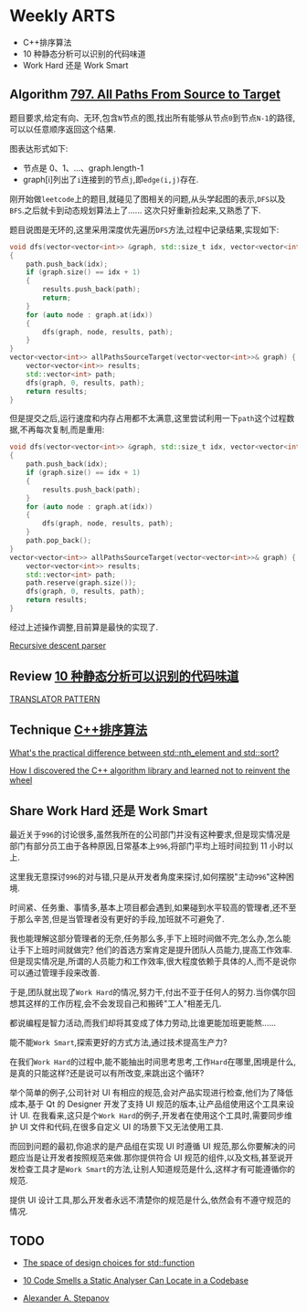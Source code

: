 # Weekly ARTS

- C++排序算法
- 10 种静态分析可以识别的代码味道
- Work Hard 还是 Work Smart

## Algorithm [797. All Paths From Source to Target](https://leetcode.com/problems/all-paths-from-source-to-target/)

题目要求,给定有向、无环,包含`N`节点的图,找出所有能够从节点`0`到节点`N-1`的路径,可以以任意顺序返回这个结果.

图表达形式如下:

- 节点是 0、1、...、graph.length-1
- graph[i]列出了`i`连接到的节点`j`,即`edge(i,j)`存在.

刚开始做`leetcode`上的题目,就碰见了图相关的问题,从头学起图的表示,`DFS`以及`BFS`.之后就卡到动态规划算法上了...... 这次只好重新捡起来,又熟悉了下.

题目说图是无环的,这里采用深度优先遍历`DFS`方法,过程中记录结果,实现如下:

```C++
void dfs(vector<vector<int>> &graph, std::size_t idx, vector<vector<int>> &results, vector<int> path)
{
    path.push_back(idx);
    if (graph.size() == idx + 1)
    {
        results.push_back(path);
        return;
    }
    for (auto node : graph.at(idx))
    {
        dfs(graph, node, results, path);
    }
}
vector<vector<int>> allPathsSourceTarget(vector<vector<int>>& graph) {
    vector<vector<int>> results;
    std::vector<int> path;
    dfs(graph, 0, results, path);
    return results;
}
```

但是提交之后,运行速度和内存占用都不太满意,这里尝试利用一下`path`这个过程数据,不再每次复制,而是重用:

```C++
void dfs(vector<vector<int>> &graph, std::size_t idx, vector<vector<int>> &results, vector<int>& path)
{
    path.push_back(idx);
    if (graph.size() == idx + 1)
    {
        results.push_back(path);
    }
    for (auto node : graph.at(idx))
    {
        dfs(graph, node, results, path);
    }
    path.pop_back();
}
vector<vector<int>> allPathsSourceTarget(vector<vector<int>>& graph) {
    vector<vector<int>> results;
    std::vector<int> path;
    path.reserve(graph.size());
    dfs(graph, 0, results, path);
    return results;
}
```

经过上述操作调整,目前算是最快的实现了.

[Recursive descent parser](https://en.wikipedia.org/wiki/Recursive_descent_parser)

## Review [10 种静态分析可以识别的代码味道](code_smells.md)

[TRANSLATOR PATTERN](http://www.iro.umontreal.ca/~keller/Layla/translator.pdf)

## Technique [C++排序算法](cpp_sort.md)

[What's the practical difference between std::nth_element and std::sort?](https://stackoverflow.com/questions/10352442/whats-the-practical-difference-between-stdnth-element-and-stdsort)

[How I discovered the C++ algorithm library and learned not to reinvent the wheel](https://medium.freecodecamp.org/how-i-discovered-the-c-algorithm-library-and-learned-not-to-reinvent-the-wheel-2398a34e23e3)

## Share Work Hard 还是 Work Smart

最近关于`996`的讨论很多,虽然我所在的公司部门并没有这种要求,但是现实情况是部门有部分员工由于各种原因,日常基本上`996`,将部门平均上班时间拉到 11 小时以上.

这里我无意探讨`996`的对与错,只是从开发者角度来探讨,如何摆脱"主动`996`"这种困境.

时间紧、任务重、事情多,基本上项目都会遇到,如果碰到水平较高的管理者,还不至于那么辛苦,但是当管理者没有更好的手段,加班就不可避免了.

我也能理解这部分管理者的无奈,任务那么多,手下上班时间做不完,怎么办,怎么能让手下上班时间就做完? 他们的首选方案肯定是提升团队人员能力,提高工作效率.但是现实情况是,所谓的人员能力和工作效率,很大程度依赖于具体的人,而不是说你可以通过管理手段来改善.

于是,团队就出现了`Work Hard`的情况,努力干,付出不亚于任何人的努力.当你偶尔回想其这样的工作历程,会不会发现自己和搬砖"工人"相差无几.

都说编程是智力活动,而我们却将其变成了体力劳动,比谁更能加班更能熬......

能不能`Work Smart`,探索更好的方式方法,通过技术提高生产力?

在我们`Work Hard`的过程中,能不能抽出时间思考思考,工作`Hard`在哪里,困境是什么,是真的只能这样?还是说可以有所改变,来跳出这个循环?

举个简单的例子,公司针对 UI 有相应的规范,会对产品实现进行检查,他们为了降低成本,基于 Qt 的 Designer 开发了支持 UI 规范的版本,让产品组使用这个工具来设计 UI. 在我看来,这只是个`Work Hard`的例子,开发者在使用这个工具时,需要同步维护 UI 文件和代码,在很多自定义 UI 的场景下又无法使用工具.

而回到问题的最初,你追求的是产品组在实现 UI 时遵循 UI 规范,那么你要解决的问题应当是让开发者按照规范来做.那你提供符合 UI 规范的组件,以及文档,甚至说开发检查工具才是`Work Smart`的方法,让别人知道规范是什么,这样才有可能遵循你的规范.

提供 UI 设计工具,那么开发者永远不清楚你的规范是什么,依然会有不遵守规范的情况.

## TODO

- [The space of design choices for std::function](https://quuxplusone.github.io/blog/2019/03/27/design-space-for-std-function/)
- [10 Code Smells a Static Analyser Can Locate in a Codebase](https://www.fluentcpp.com/2019/03/26/10-code-smells-a-static-analyser-can-locate-in-a-codebase/)

- [Alexander A. Stepanov](http://stepanovpapers.com)
